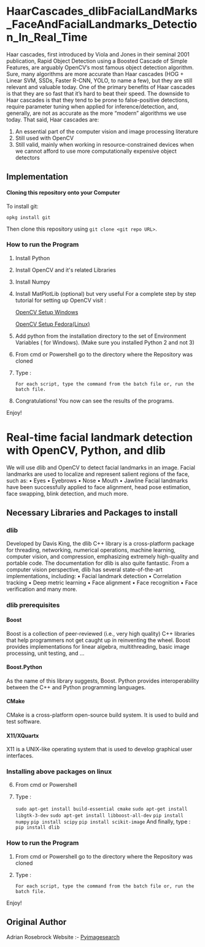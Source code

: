 # HaarCascades_dlibFacialLandMarks_FaceAndFacialLandmarks_Detection_In_Real_Time

Haar cascades, first introduced by Viola and Jones in their seminal 2001 publication, Rapid Object Detection using a Boosted Cascade of Simple Features, are arguably OpenCV’s most famous object detection algorithm.
Sure, many algorithms are more accurate than Haar cascades (HOG + Linear SVM, SSDs, Faster R-CNN, YOLO, to name a few), but they are still relevant and valuable today.
One of the primary benefits of Haar cascades is that they are so fast that it’s hard to beat their speed.
The downside to Haar cascades is that they tend to be prone to false-positive detections, require parameter tuning when applied for inference/detection, and, generally, are not as accurate as the more “modern” algorithms we use today.
That said, Haar cascades are:
1.	An essential part of the computer vision and image processing literature
2.	Still used with OpenCV
3.	Still valid, mainly when working in resource-constrained devices when we cannot afford to use more computationally expensive object detectors


## Implementation

#### Cloning this repository onto your Computer

To install git:

    opkg install git

Then clone this repository using `git clone <git repo URL>`.

### How to run the Program

1. Install Python
2. Install OpenCV and it's related Libraries
3. Install Numpy
4. Install MatPlotLib (optional) but very useful
     For a complete step by step tutorial for setting up OpenCV visit :

     [OpenCV Setup Windows](http://docs.opencv.org/3.0-beta/doc/py_tutorials/py_setup/py_setup_in_windows/py_setup_in_windows.html#install-opencv-python-in-windows)

     [OpenCV Setup Fedora(Linux)](http://docs.opencv.org/3.0-beta/doc/py_tutorials/py_setup/py_setup_in_fedora/py_setup_in_fedora.html#install-opencv-python-in-fedora)

5. Add python from the installation directory to the set of Environment Variables ( for Windows). (Make sure you installed Python 2 and not 3)
6. From cmd or Powershell go to the directory where the Repository was cloned
7. Type :

   ` For each script, type the command from the batch file or, run the batch file. `

8. Congratulations! You now can see the results of the programs.

Enjoy!

# Real-time facial landmark detection with OpenCV, Python, and dlib

We will use dlib and OpenCV to detect facial landmarks in an image.
Facial landmarks are used to localize and represent salient regions of the face, such as:
•	Eyes
•	Eyebrows
•	Nose
•	Mouth
•	Jawline
Facial landmarks have been successfully applied to face alignment, head pose estimation, face swapping, blink detection, and much more.

## Necessary Libraries and Packages to install

### dlib

Developed by Davis King, the dlib C++ library is a cross-platform package for threading, networking, numerical operations, machine learning, computer vision, and compression, emphasizing extremely high-quality and portable code. The documentation for dlib is also quite fantastic.
From a computer vision perspective, dlib has several state-of-the-art implementations, including:
•	Facial landmark detection
•	Correlation tracking
•	Deep metric learning
•	Face alignment
•	Face recognition
•	Face verification
and many more.

### dlib prerequisites

#### Boost
Boost is a collection of peer-reviewed (i.e., very high quality) C++ libraries that help programmers not get caught up in reinventing the wheel. Boost provides implementations for linear algebra, multithreading, basic image processing, unit testing, and …

#### Boost.Python
As the name of this library suggests, Boost. Python provides interoperability between the C++ and Python programming languages.

#### CMake
CMake is a cross-platform open-source build system. It is used to build and test software.

#### X11/XQuartx
X11 is a UNIX-like operating system that is used to develop graphical user interfaces.

### Installing above packages on linux

6. From cmd or Powershell
7. Type :

   ` sudo apt-get install build-essential cmake `
   ` sudo apt-get install libgtk-3-dev `
   ` sudo apt-get install libboost-all-dev `
   ` pip install numpy `
   ` pip install scipy `
   ` pip install scikit-image `
   And finally, type :
   ` pip install dlib `

### How to run the Program

1. From cmd or Powershell go to the directory where the Repository was cloned
2. Type :

   ` For each script, type the command from the batch file or, run the batch file. `



Enjoy!

## Original Author

Adrian Rosebrock
Website :- [Pyimagesearch](https://pyimagesearch.com/)